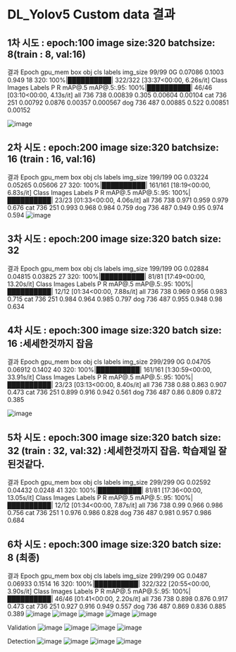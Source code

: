 # DL_Yolov5 Custom data 결과
## 1차 시도 :  epoch:100 image size:320 batchsize: 8(train : 8, val:16)


 결과
Epoch   gpu_mem       box       obj       cls    labels  img_size
     99/99        0G   0.07086    0.1003     0.949        18       320: 100%|██████████| 322/322 [33:37<00:00,  6.26s/it]
               Class     Images     Labels          P          R     mAP@.5 mAP@.5:.95: 100%|██████████| 46/46 [03:10<00:00,  4.13s/it]
                 all        736        738    0.00839      0.305    0.00604    0.00104
                 cat        736        251    0.00792     0.0876    0.00357   0.000567
                 dog        736        487    0.00885      0.522    0.00851    0.00152

![image](https://user-images.githubusercontent.com/56629324/231930697-76e23320-7160-4fcf-9969-d10bd6f085d4.png)



## 2차 시도 :  epoch:200 image size:320 batchsize: 16 (train : 16, val:16) 

 결과
     Epoch   gpu_mem       box       obj       cls    labels  img_size
   199/199        0G   0.03224   0.05265   0.05606        27       320: 100%|██████████| 161/161 [18:19<00:00,  6.83s/it]
               Class     Images     Labels          P          R     mAP@.5 mAP@.5:.95: 100%|██████████| 23/23 [01:33<00:00,  4.06s/it]
                 all        736        738      0.971      0.959      0.979      0.676
                 cat        736        251      0.993      0.968      0.984      0.759
                 dog        736        487      0.949       0.95      0.974      0.594
![image](https://user-images.githubusercontent.com/56629324/231930712-de4588f0-3595-4b64-8080-82d27177d4ea.png)



## 3차 시도 :  epoch:200 image size:320 batch size: 32

 결과
     Epoch   gpu_mem       box       obj       cls    labels  img_size
   199/199        0G   0.02884   0.04815   0.03825        27       320: 100%|██████████| 81/81 [17:49<00:00, 13.20s/it]
               Class     Images     Labels          P          R     mAP@.5 mAP@.5:.95: 100%|██████████| 12/12 [01:34<00:00,  7.88s/it]
                 all        736        738      0.969      0.956      0.983      0.715
                 cat        736        251      0.984      0.964      0.985      0.797
                 dog        736        487      0.955      0.948       0.98      0.634





## 4차 시도 :  epoch:300 image size:320 batch size: 16   :세세한것까지 잡음

 결과
     Epoch   gpu_mem       box       obj       cls    labels  img_size
   299/299        0G   0.04705   0.06912    0.1402        40       320: 100%|██████████| 161/161 [1:30:59<00:00, 33.91s/it]
               Class     Images     Labels          P          R     mAP@.5 mAP@.5:.95: 100%|██████████| 23/23 [03:13<00:00,  8.40s/it]
                 all        736        738       0.88      0.863      0.907      0.473
                 cat        736        251      0.899      0.916      0.942      0.561
                 dog        736        487       0.86      0.809      0.872      0.385

![image](https://user-images.githubusercontent.com/56629324/231930780-a0a4b785-d8c6-48bf-a0a8-cd651f760283.png)





## 5차 시도 :  epoch:300 image size:320 batch size: 32 (train : 32, val:32) :세세한것까지 잡음. 학습제일 잘된것같다.

 결과
     Epoch   gpu_mem       box       obj       cls    labels  img_size
   299/299        0G   0.02592   0.04432    0.0248        41       320: 100%|██████████| 81/81 [17:36<00:00, 13.05s/it]
               Class     Images     Labels          P          R     mAP@.5 mAP@.5:.95: 100%|██████████| 12/12 [01:34<00:00,  7.87s/it]
                 all        736        738       0.99      0.966      0.986      0.756
                 cat        736        251          1      0.976      0.986      0.828
                 dog        736        487      0.981      0.957      0.986      0.684


 


## 6차 시도 :  epoch:300 image size:320 batch size: 8 (최종)

 결과
     Epoch   gpu_mem       box       obj       cls    labels  img_size
   299/299        0G    0.0487   0.06933    0.1514        16       320: 100%|██████████| 322/322 [20:55<00:00,  3.90s/it]
               Class     Images     Labels          P          R     mAP@.5 mAP@.5:.95: 100%|██████████| 46/46 [01:41<00:00,  2.20s/it]
                 all        736        738      0.898      0.876      0.917      0.473
                 cat        736        251      0.927      0.916      0.949      0.557
                 dog        736        487      0.869      0.836      0.885      0.389
![image](https://user-images.githubusercontent.com/56629324/231930826-efd7038d-368b-4858-9c09-577dfbd326b6.png)
![image](https://user-images.githubusercontent.com/56629324/231930840-f2b252c3-c199-4b87-ab4d-404a1a99fbad.png)
![image](https://user-images.githubusercontent.com/56629324/231930850-af91897a-fcd9-42be-8b15-19aaa4b3242e.png)
![image](https://user-images.githubusercontent.com/56629324/231930856-a5099cd3-695f-45d1-bd86-4ccfc6e2ebea.png)
![image](https://user-images.githubusercontent.com/56629324/231930870-3101885f-250d-45ce-853a-3e80f6e002cd.png)

Validation
![image](https://user-images.githubusercontent.com/56629324/231930882-b1d74b7a-8c00-41b0-b5d8-4101ee07bc31.png)
![image](https://user-images.githubusercontent.com/56629324/231930893-67964aa5-a1eb-488b-85a5-7c51f5d277e1.png)
![image](https://user-images.githubusercontent.com/56629324/231930906-4e0cb965-f33b-4cf9-8b45-c24114d7d612.png)
![image](https://user-images.githubusercontent.com/56629324/231930912-3e62a00d-c6b0-4717-a4ed-d1c95bf5c557.png)              

Detection
![image](https://user-images.githubusercontent.com/56629324/231930926-af05c6f8-8ed8-46bb-bce4-b8550614c270.png)
![image](https://user-images.githubusercontent.com/56629324/231930938-55d707e6-1521-4069-9d70-800dc1f591bc.png)
![image](https://user-images.githubusercontent.com/56629324/231930947-ea2f758f-2284-4bdb-a7f8-7c93ed4c347e.png)
![image](https://user-images.githubusercontent.com/56629324/231930955-fb56e69e-0942-4c03-937f-d72d45db5b1d.png)


